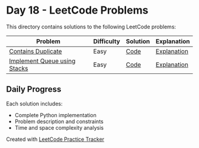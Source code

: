 # Day 18 - LeetCode Problems

This directory contains solutions to the following LeetCode problems:

| Problem | Difficulty | Solution | Explanation |
|---------|------------|----------|-------------|
| [Contains Duplicate](https://leetcode.com/problems/contains-duplicate) | Easy | [Code](contains_duplicate.py) | [Explanation](contains_duplicate.md) |
| [Implement Queue using Stacks](https://leetcode.com/problems/implement-queue-using-stacks/description/) | Easy | [Code](implement_queue_using_stacks.py) | [Explanation](implement_queue_using_stacks.md) |

## Daily Progress

Each solution includes:
- Complete Python implementation
- Problem description and constraints
- Time and space complexity analysis

Created with [LeetCode Practice Tracker](https://github.com/AnuranjanJain/solutions)
